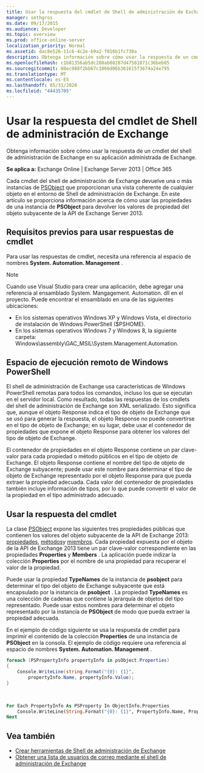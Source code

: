 ```yaml
---
title: Usar la respuesta del cmdlet de Shell de administración de Exchange
manager: sethgros
ms.date: 09/17/2015
ms.audience: Developer
ms.topic: overview
ms.prod: office-online-server
localization_priority: Normal
ms.assetid: dac8e526-11c6-4c2e-b9a2-f016b1fc738a
description: Obtenga información sobre cómo usar la respuesta de un cmdlet del shell de administración de Exchange en su aplicación administrada de Exchange.
ms.openlocfilehash: c1b81356ab5dc288ab08287d47581871c36beb05
ms.sourcegitcommit: 88ec988f2bb67c1866d06b361615f3674a24e795
ms.translationtype: MT
ms.contentlocale: es-ES
ms.lasthandoff: 05/31/2020
ms.locfileid: "44435705"
---
```

# <a name="use-the-exchange-management-shell-cmdlet-response"></a>Usar la respuesta del cmdlet de Shell de administración de Exchange

Obtenga información sobre cómo usar la respuesta de un cmdlet del shell de administración de Exchange en su aplicación administrada de Exchange.
  
**Se aplica a:** Exchange Online | Exchange Server 2013 | Office 365
  
Cada cmdlet del shell de administración de Exchange devuelve una o más instancias de [PSObject](https://msdn.microsoft.com/library/system.management.automation.psobject%28VS.85%29.aspx) que proporcionan una vista coherente de cualquier objeto en el entorno de Shell de administración de Exchange. En este artículo se proporciona información acerca de cómo usar las propiedades de una instancia de **PSObject** para devolver los valores de propiedad del objeto subyacente de la API de Exchange Server 2013. 
  
## <a name="prerequisites-for-using-cmdlet-responses"></a>Requisitos previos para usar respuestas de cmdlet
<a name="prerequisites_bk"> </a>

Para usar las respuestas de cmdlet, necesita una referencia al espacio de nombres **System. Automation. Management** . 
  
> [!NOTE]
>  Cuando use Visual Studio para crear una aplicación, debe agregar una referencia al ensamblado System. Mangagement. Automation. dll en el proyecto. Puede encontrar el ensamblado en una de las siguientes ubicaciones: 
> - En los sistemas operativos Windows XP y Windows Vista, el directorio de instalación de Windows PowerShell ($PSHOME). 
> - En los sistemas operativos Windows 7 y Windows 8, la siguiente carpeta: Windows\assembly\GAC_MSIL\System.Management.Automation. 
  
## <a name="windows-powershell-remote-runspace"></a>Espacio de ejecución remoto de Windows PowerShell
<a name="usingremoterunspace_bk"> </a>

El shell de administración de Exchange usa características de Windows PowerShell remotas para todos los comandos, incluso los que se ejecutan en el servidor local. Como resultado, todas las respuestas de los cmdlets del shell de administración de Exchange son XML serializado. Esto significa que, aunque el objeto Response indica el tipo de objeto de Exchange que se usó para generar la respuesta, el objeto Response no puede convertirse en el tipo de objeto de Exchange; en su lugar, debe usar el contenedor de propiedades que expone el objeto Response para obtener los valores del tipo de objeto de Exchange.
  
El contenedor de propiedades en el objeto Response contiene un par clave-valor para cada propiedad o método públicos en el tipo de objeto de Exchange. El objeto Response contiene el nombre del tipo de objeto de Exchange subyacente; puede usar este nombre para determinar el tipo de objeto de Exchange representado por el objeto Response para que pueda extraer la propiedad adecuada. Cada valor del contenedor de propiedades también incluye información de tipos, por lo que puede convertir el valor de la propiedad en el tipo administrado adecuado.
  
## <a name="use-the-cmdlet-response"></a>Usar la respuesta del cmdlet
<a name="usingPSObject_bk"> </a>

La clase [PSObject](https://msdn.microsoft.com/library/system.management.automation.psobject%28VS.85%29.aspx) expone las siguientes tres propiedades públicas que contienen los valores del objeto subyacente de la API de Exchange 2013: [propiedades](https://msdn.microsoft.com/library/system.management.automation.psobject.properties%28VS.85%29.aspx), [métodos](https://msdn.microsoft.com/library/system.management.automation.psobject.methods%28VS.85%29.aspx)y [miembros](https://msdn.microsoft.com/library/system.management.automation.psobject.members%28VS.85%29.aspx). Cada propiedad expuesta por el objeto de la API de Exchange 2013 tiene un par clave-valor correspondiente en las propiedades **Properties** y **Members** . La aplicación puede indizar la colección **Properties** por el nombre de una propiedad para recuperar el valor de la propiedad. 
  
Puede usar la propiedad **TypeNames** de la instancia de **psobject** para determinar el tipo del objeto de Exchange subyacente que está encapsulado por la instancia de **psobject** . La propiedad **TypeNames** es una colección de cadenas que contiene la jerarquía de objetos del tipo representado. Puede usar estos nombres para determinar el objeto representado por la instancia de **PSObject** de modo que pueda extraer la propiedad adecuada. 
  
En el ejemplo de código siguiente se usa la respuesta de cmdlet para imprimir el contenido de la colección **Properties** de una instancia de **PSObject** en la consola. El ejemplo de código requiere una referencia al espacio de nombres **System. Automation. Management** . 
  
```cs
foreach (PSPropertyInfo propertyInfo in psObject.Properties)
{
    Console.WriteLine(string.Format("{0}: {1}",
        propertyInfo.Name, propertyInfo.Value);
}
```

<br/>

```vb
For Each PropertyInfo As PSProperty In ObjectInfo.Properties
    Console.WriteLine(String.Format("{0}: {1}", PropertyInfo.Name, PropertyInfo.Value))
Next

```

## <a name="see-also"></a>Vea también

- [Crear herramientas de Shell de administración de Exchange](create-exchange-management-shell-tools.md)   
- [Obtener una lista de usuarios de correo mediante el shell de administración de Exchange](how-to-get-a-list-of-mail-users-by-using-the-exchange-management-shell.md)
    

